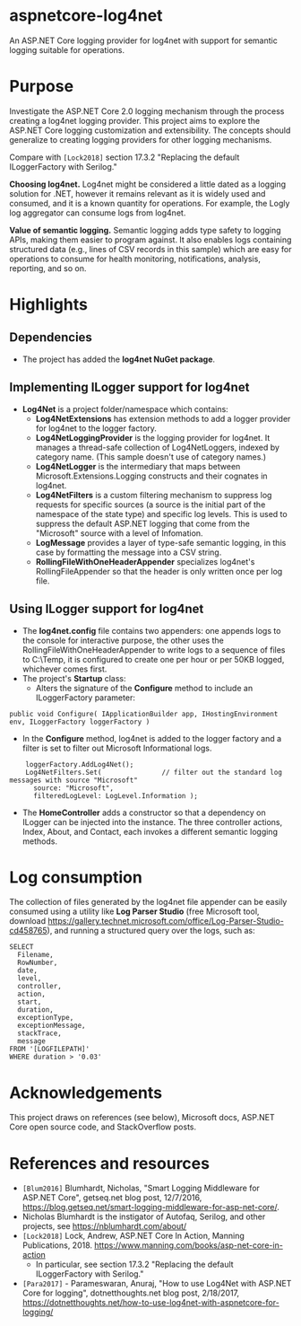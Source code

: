 # aspnetcore-log4net
An ASP.NET Core logging provider for log4net with support for semantic logging suitable for operations.

# Purpose
Investigate the ASP.NET Core 2.0 logging mechanism through the process creating a log4net logging provider. 
This project aims to explore the ASP.NET Core logging customization and extensibility.
The concepts should generalize to creating logging providers for other logging mechanisms.

Compare with `[Lock2018]` section 17.3.2 "Replacing the default ILoggerFactory with Serilog."

**Choosing log4net.** 
Log4net might be considered a little dated as a logging solution for .NET, however it remains
relevant as it is widely used and consumed, and it is a known quantity for operations. 
For example, the Logly log aggregator can consume logs from log4net.

**Value of semantic logging.**
Semantic logging adds type safety to logging APIs, making them easier to program against.
It also enables logs containing structured data (e.g., lines of CSV records in this sample)
which are easy for operations to consume for health monitoring, notifications, analysis, reporting, and so on.

# Highlights
## Dependencies
* The project has added the **log4net NuGet package**.

## Implementing ILogger support for log4net
* **Log4Net** is a project folder/namespace which contains:
  * **Log4NetExtensions** has extension methods to add a logger provider for log4net to the logger factory.
  * **Log4NetLoggingProvider** is the logging provider for log4net.
It manages a thread-safe collection of Log4NetLoggers, indexed by category name.
(This sample doesn't use of category names.)
  * **Log4NetLogger** is the intermediary that maps between Microsoft.Extensions.Logging constructs
and their cognates in log4net.
  * **Log4NetFilters** is a custom filtering mechanism to suppress log requests for specific sources
  (a source is the initial part of the namespace of the state type) and specific log levels.
  This is used to suppress the default ASP.NET logging that come from the "Microsoft" source with a level of Infomation.
  * **LogMessage** provides a layer of type-safe semantic logging, in this case by formatting the message into a CSV string.
  * **RollingFileWithOneHeaderAppender** specializes log4net's RollingFileAppender so that the header 
  is only written once per log file.

## Using ILogger support for log4net
* The **log4net.config** file contains two appenders: one appends logs to the console for interactive purpose, the other uses the RollingFileWithOneHeaderAppender to write logs to a sequence of files to C:\Temp, it is configured to create one per hour or per 50KB logged, whichever comes first.
* The project's **Startup** class:
  * Alters the signature of the **Configure** method to include an ILoggerFactory parameter:
```
public void Configure( IApplicationBuilder app, IHostingEnvironment env, ILoggerFactory loggerFactory )
```    
  * In the **Configure** method, log4net is added to the logger factory and a filter is set to filter out Microsoft Informational logs.
```  
    loggerFactory.AddLog4Net();
    Log4NetFilters.Set(               // filter out the standard log messages with source "Microsoft"
      source: "Microsoft", 
      filteredLogLevel: LogLevel.Information );
```
* The **HomeController** adds a constructor so that a dependency on ILogger can be injected into the instance. The three controller actions, Index, About, and Contact, each invokes a different semantic logging methods.

# Log consumption
The collection of files generated by the log4net file appender can be easily consumed using a utility like **Log Parser Studio** (free Microsoft tool, download https://gallery.technet.microsoft.com/office/Log-Parser-Studio-cd458765), and running a structured query over the logs, such as:
```
SELECT 
  Filename,
  RowNumber, 
  date, 
  level, 
  controller, 
  action, 
  start, 
  duration, 
  exceptionType, 
  exceptionMessage, 
  stackTrace, 
  message
FROM '[LOGFILEPATH]'
WHERE duration > '0.03'
```

# Acknowledgements
This project draws on references (see below), Microsoft docs, ASP.NET Core open source code, and StackOverflow posts.

# References and resources
* `[Blum2016]` Blumhardt, Nicholas, "Smart Logging Middleware for ASP.NET Core", getseq.net blog post, 12/7/2016, https://blog.getseq.net/smart-logging-middleware-for-asp-net-core/. 
 * Nicholas Blumhardt is the instigator of Autofaq, Serilog, and other projects, see https://nblumhardt.com/about/
* `[Lock2018]` Lock, Andrew, ASP.NET Core In Action, Manning Publications, 2018. https://www.manning.com/books/asp-net-core-in-action
  * In particular, see section 17.3.2 "Replacing the default ILoggerFactory with Serilog."
* `[Para2017]` - Parameswaran, Anuraj, "How to use Log4Net with ASP.NET Core for logging", dotnetthoughts.net blog post, 2/18/2017, https://dotnetthoughts.net/how-to-use-log4net-with-aspnetcore-for-logging/
